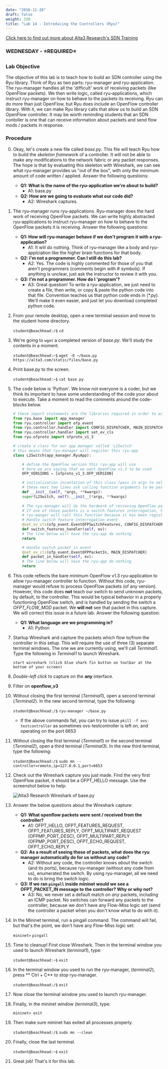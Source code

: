 ```yaml
---
date: "2016-11-26"
draft: false
weight: 320
title: "Lab 14 - Introducing the Controllers (Ryu)"
---
```

[Click here to find out more about Alta3 Research's SDN Training](https://alta3.com/courses/sdn)

### WEDNESDAY - &#x2B50;REQUIRED&#x2B50; 
### Lab Objective
The objective of this lab is to teach how to build an SDN controller using the Ryu library. Think of Ryu as two parts: ryu-manager and ryu-application. The ryu-manager handles all the 'difficult' work of receiving packets (like OpenFlow packets). We then write logic, called ryu-applications, which instruct ryu-manager on how to behave to the packets its receiving. Ryu can do more than just OpenFlow, but Ryu does include an OpenFlow controller library. With it, we can make Ryu library calls that allow us to build an SDN OpenFlow controller. It may be worth reminding students that an SDN contoller is one that can receive information about packets and send flow mods / packets in response.

### Procedure

0. Okay, let's create a new file called *base.py*. This file will teach Ryu how to build the *skeleton framework* of a controller. It will not be able to make any modifications to the network fabric or any packet responses. The hope is that by evaluating this skeleton with Wireshark, we can see what ryu-manager provides us "out of the box", with only the minimum amount of code written / applied. Answer the following questions:

    - **Q1: What is the name of the ryu-application we're about to build?**
      - A1: base.py
    - **Q2: How are we going to evaluate what our code did?**
      - A2: Wireshark captures.

0. The ryu-manager runs ryu-applications. Ryu-manager does the hard work of receiving OpenFlow packets. We can write highly abstracted ryu-applications to instruct ryu-manager on how to behave to the OpenFlow packets it is receiving. Answer the following questions:

    - **Q1: How will ryu-manager behave if we don't program it with a ryu-application?**
      - A1: It will do nothing. Think of ryu-manager like a body and ryu-applciation like the higher brain functions for that body.
    - **Q2: I'm not a programmer. Can I still do this lab?**
      - A2: Yes. The code is highly commented for those of you that aren't programmers (comments begin with # symbols). If anything is unclear, just ask the instructor to review it with you.
    - **Q3: I'm not a programmer. How do I 'program'?**
      - A3: Great question! To write a ryu-application, we just need to create a file, then write, or copy & paste the python code into that file. Convention teaches us that python code ends in (\*.py). We'll make it even easier, and just let you download completed python code.

0. From your remote desktop, open a new terminal session and move to the student home directory.

    `student@beachhead:/$` `cd`
    
0. We're going to `wget` a completed version of *base.py*. We'll study the contents in a moment.

    `student@beachhead:~$` `wget -O ~/base.py https://alta3.com/static/files/base.py`

0. Print base.py to the screen.

    `student@beachhead:~$` `cat base.py`

0. The code below is 'Python'. We know not everyone is a coder, but we think its important to have some understanding of the code your about to execute. Take a moment to read the comments around the code-blocks below.

    ``` python
    # these import statements are the libraries required in order to access the functions we need
    from ryu.base import app_manager
    from ryu.controller import ofp_event
    from ryu.controller.handler import CONFIG_DISPATCHER, MAIN_DISPATCHER
    from ryu.controller.handler import set_ev_cls
    from ryu.ofproto import ofproto_v1_3

    # create a class for our app manager called 'L2Switch'
    # this means that ryu-manager will register this ryu-app
    class L2Switch(app_manager.RyuApp):

        # define the OpenFlow version this ryu-app will use
        # here we are saying that we want OpenFlow v1.3 to be used
        OFP_VERSIONS = [ofproto_v1_3.OFP_VERSION]

        # initialization incantation of this class (pass in args to self)
        # these next two lines ask calling function arguments to be passed to the initialization of our application (L2Switch) 
        def __init__(self, *args, **kwargs):
        super(L2Switch, self).__init__(*args, **kwargs)
  
        # The ryu-manager will do the hardwork of recieving OpenFlow packets
        # If one of those packets is a switch features interrogation, the EventOFPSwitchFeatures will be created
        # ryu-manger will call this function because it has been registered for the event EventOFPSwitchFeatures
        # Handle switch feature interrogation event 
        @set_ev_cls(ofp_event.EventOFPSwitchFeatures, CONFIG_DISPATCHER)
        def switch_features_handler(self, ev):
        # The line below will have the ryu-app do nothing 
        return

        # Handle switch packet in event
        @set_ev_cls(ofp_event.EventOFPPacketIn, MAIN_DISPATCHER)
        def packet_in_handler(self, ev):
        # The line below will have the ryu-app do nothing 
        return
    ```
    
0. This code reflects the bare minimum OpenFlow v1.3 ryu-application to allow ryu-manager controller to function. Without this code, ryu-manager would refuse to process OpenFlow packets (of any version). However, this code does **not** teach our switch to send unknown packets, by default, to the controller. This would be typical behavior in a properly functioning OpenFlow switch, and is handled by sending the switch a *OFPT_FLOW_MOD* packet. We **will not** see that packet in this capture. We will correct this issue in a future lab. Answer the following question:

    - **Q1: What language are we programming in?**
      - A1: Python

0. Startup Wireshark and capture the packets which flow to/from the controller in this setup. This will require the use of three (3) separate terminal windows. The one we are currently using, we'll call *Terminal1*. Type the following in *Terminal1* to launch Wireshark.

    `start wireshark (click blue shark fin button on toolbar at the bottom of your screen)`
    
0. *Double-left click* to capture on the **any** interface.

0. Filter on **openflow_v3**

0. Without closing the first terminal (*Terminal1*), open a second terminal (*Terminal2*). In the new second terminal, type the following:

    `student@beachhead:/$` `ryu-manager ~/base.py`
    
    - If the above commands fail, you can try to issue `pkill -f ovs-testcontroller` as sometimes ovs-testcontroller is left on, and operating on the port 6653

0. Without closing the first terminal (*Terminal1*) or the second terminal (*Terminal2*), open a third terminal (*Terminal3*). In the new third terminal, type the following:

    `student@beachhead:/$` `sudo mn --controller=remote,ip=127.0.0.1,port=6653`

0. Check out the Wireshark capture you just made. Find the very first OpenFlow packet, it should be a OFPT_HELLO message. Use the screenshot below to help:

    
    ![Alta3 Research Wireshark of base.py](https://alta3.com/static/images/alta3_sdn_wireshark_basepy01.png)

0. Answer the below questions about the Wireshark capture:

    - **Q1: What openflow packets were sent / received from the controller?**
      - A1: OFPT_HELLO, OFPT_FEATURES_REQUEST, OFPT_FEATURES_REPLY, OFPT_MULTIPART_REQUEST (OFPMP_PORT_DESC), OFPT_MULTIPART_REPLY (OFPMP_PORT_DESC), OFPT_ECHO_REQUEST, OFPT_ECHO_REPLY
    - **Q2: As a result of seeing these of packets, what does the ryu manager automatically do for us without any code?**
      - A2: Without any code, the controller knows *about* the switch (and its ports), because ryu-manager (without any code from us), enumerated the switch. By using ryu-manager, all we need to do is bring the switch logic.
    - **Q3: If we ran `pingall` inside mininet would we see a OFPT_PACKET_IN message to the controller? Why or why not?**
      - A3: No, we never set a default match on *any* packets, including an ICMP packet. No switches can forward any packets to the controller, because we don't have any Flow-Miss logic set (send the controller a packet when you don't know what to do with it).

0. In the Mininet terminal, run a pingall command. The command will fail, but that's the point, we don't have any Flow-Miss logic set:

    `mininet>` `pingall`

0. Time to cleanup! First close Wireshark. Then in the terminal window you used to launch Wireshark (*terminal1*), type:

    `student@beachhead:~$` `exit`

0. In the terminal window you used to run the ryu-manager, (*terminal2*), press ** Ctrl + C** to stop ryu-manager.

    `student@beachhead:/$` `exit`

0. Now close the terminal window you used to launch ryu-manager.

0. Finally, in the mininet window (*terminal3*), type:

    `mininet> exit`
  
0. Then make sure mininet has exited all processes properly.

    `student@beachhead:/$` `sudo mn --clean`

0. Finally, close the last terminal.

    `student@beachhead:~$` `exit`
  
0. Great job! That's it for this lab.
